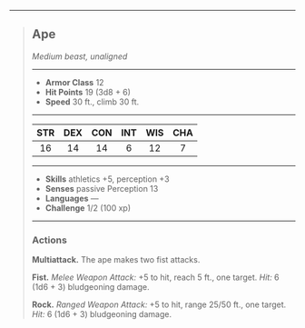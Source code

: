 ***
> ## Ape
> *Medium beast, unaligned*
> 
> ***
> 
> - **Armor Class** 12
> - **Hit Points** 19 (3d8 + 6)
> - **Speed** 30 ft., climb 30 ft.
> 
> ***
> 
> |STR|DEX|CON|INT|WIS|CHA|
> |:---:|:---:|:---:|:---:|:---:|:---:|
> |16|14|14|6|12|7|
> 
> ***
> 
> - **Skills** athletics +5, perception +3
> - **Senses** passive Perception 13
> - **Languages** —
> - **Challenge** 1/2 (100 xp)
> 
> ***
> 
> ### Actions
> **Multiattack.** The ape makes two fist attacks.
> 
> **Fist.** *Melee Weapon Attack:* +5 to hit, reach 5 ft., one target. *Hit:* 6 (1d6 + 3) bludgeoning damage.
> 
> **Rock.** *Ranged Weapon Attack:* +5 to hit, range 25/50 ft., one target. *Hit:* 6 (1d6 + 3) bludgeoning damage.